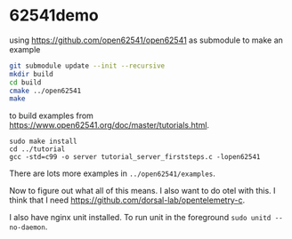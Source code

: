 # 62541demo
using https://github.com/open62541/open62541 as submodule to make an example

```bash
git submodule update --init --recursive
mkdir build
cd build
cmake ../open62541
make

```

to build examples from https://www.open62541.org/doc/master/tutorials.html.

```
sudo make install
cd ../tutorial
gcc -std=c99 -o server tutorial_server_firststeps.c -lopen62541
```

There are lots more examples in `../open62541/examples`.

Now to figure out what all of this means. I also want to do otel with this. I think that I need https://github.com/dorsal-lab/opentelemetry-c.

I also have nginx unit installed. To run unit in the foreground `sudo unitd --no-daemon`.
